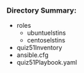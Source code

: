 ### Directory Summary:

+ roles
   - ubuntuelstins
   - centoselstins
+ quiz51Inventory
+ ansible.cfg
+ quiz51Playbook.yaml
